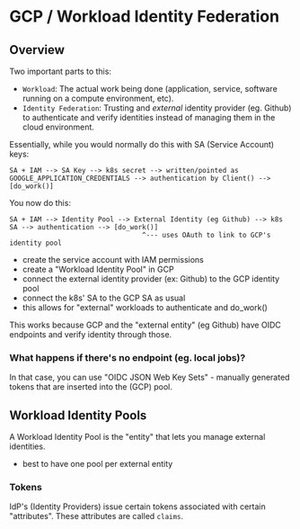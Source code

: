 # GCP / Workload Identity Federation

## Overview

Two important parts to this:
- `Workload`: The actual work being done (application, service, software running on a compute environment, etc).
- `Identity Federation`: Trusting and _external_ identity provider (eg. Github) to authenticate and verify identities instead of managing them in the cloud environment.

Essentially, while you would normally do this with SA (Service Account) keys:
```
SA + IAM --> SA Key --> k8s secret --> written/pointed as GOOGLE_APPLICATION_CREDENTIALS --> authentication by Client() --> [do_work()]
```

You now do this:
```
SA + IAM --> Identity Pool --> External Identity (eg Github) --> k8s SA --> authentication --> [do_work()]
                                 ^--- uses OAuth to link to GCP's identity pool 
```
- create the service account with IAM permissions
- create a "Workload Identity Pool" in GCP
- connect the external identity provider (ex: Github) to the GCP identity pool
- connect the k8s' SA to the GCP SA as usual
- this allows for "external" workloads to authenticate and do_work()

This works because GCP and the "external entity" (eg Github) have OIDC endpoints and verify identity through those.

### What happens if there's no endpoint (eg. local jobs)?

In that case, you can use "OIDC JSON Web Key Sets" - manually generated tokens that are inserted into the (GCP) pool.

## Workload Identity Pools

A Workload Identity Pool is the "entity" that lets you manage external identities.
- best to have one pool per external entity

### Tokens

IdP's (Identity Providers) issue certain tokens associated with certain "attributes".
These attributes are called `claims`.
